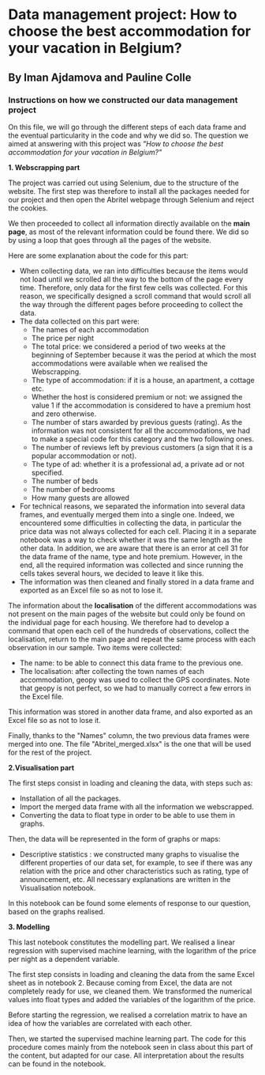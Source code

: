 # Data management project: How to choose the best accommodation for your vacation in Belgium?
## By Iman Ajdamova and Pauline Colle
### Instructions on how we constructed our data management project 
On this file, we will go through the different steps of each data frame and the eventual particularity in the code and why we did so. The question we aimed at answering with this project was *"How to choose the best accommodation for your vacation in Belgium?"*

**1. Webscrapping part**

The project was carried out using Selenium, due to the structure of the website. The first step was therefore to install all the packages needed for our project and then open the Abritel webpage through Selenium and reject the cookies.

We then proceeded to collect all information directly available on the **main page**, as most of the relevant information could be found there. We did so by using a loop that goes through all the pages of the website.

Here are some explanation about the code for this part: 
- When collecting data, we ran into difficulties because the items would not load until we scrolled all the way to the bottom of the page every time. Therefore, only data for the first few cells was collected. For this reason, we specifically designed a scroll command that would scroll all the way through the different pages before proceeding to collect the data. 
- The data collected on this part were: 
    - The names of each accommodation
    - The price per night
    - The total price: we considered a period of two weeks at the beginning of September because it was the period at which the most accommodations were available when we realised the Webscrapping.
    - The type of accommodation: if it is a house, an apartment, a cottage etc.
    - Whether the host is considered premium or not: we assigned the value 1 if the accommodation is considered to have a premium host and zero otherwise.
    - The number of stars awarded by previous guests (rating). As the information was not consistent for all the accommodations, we had to make a special code for this category and the two following ones. 
    - The number of reviews left by previous customers (a sign that it is a popular accommodation or not).
    - The type of ad: whether it is a professional ad, a private ad or not specified.
    - The number of beds
    - The number of bedrooms
    - How many guests are allowed
- For technical reasons, we separated the information into several data frames, and eventually merged them into a single one. Indeed, we encountered some difficulties in collecting the data, in particular the price data was not always collected for each cell. Placing it in a separate notebook was a way to check whether it was the same length as the other data. In addition, we are aware that there is an error at cell 31 for the data frame of the name, type and hote premium. However, in the end, all the required information was collected and since running the cells takes several hours, we decided to leave it like this.
- The information was then cleaned and finally stored in a data frame and exported as an Excel file so as not to lose it. 

The information about the **localisation** of the different accommodations was  not present on the main pages of the website but could only be found on the individual page for each housing. We therefore had to develop a command that open each cell of the hundreds of observations, collect the localisation, return to the main page and repeat the same process with each observation in our sample. Two items were collected:
- The name: to be able to connect this data frame to the previous one.
- The localisation: after collecting the town names of each accommodation, geopy was used to collect the GPS coordinates. Note that geopy is not perfect, so we had to manually correct a few errors in the Excel file.

This information was stored in another data frame, and also exported as an Excel file  so as not to lose it. 

Finally, thanks to the "Names" column, the two previous data frames were merged into one. The file "Abritel_merged.xlsx" is the one that will be used for the rest of the project.

**2.Visualisation part**

The first steps consist in loading and cleaning the data, with steps such as:
- Installation of all the packages.
- Import the merged data frame with all the information we webscrapped.
- Converting the data to float type in order to be able to use them in graphs.

Then, the data will be represented in the form of graphs or maps:
- Descriptive statistics : we constructed many graphs to visualise the different properties of our data set, for example, to see if there was any relation with the price and other characteristics such as rating, type of announcement, etc. All necessary explanations are written in the Visualisation notebook.

In this notebook can be found some elements of response to our question, based on the graphs realised.

**3. Modelling**

This last notebook constitutes the modelling part. We realised a linear regression with supervised machine learning, with the logarithm of the price per night as a dependent variable.

The first step consists in loading and cleaning the data from the same Excel sheet as in notebook 2. Because coming from Excel, the data are not completely ready for use, we cleaned them. We transformed the numerical values into float types and added the variables of the logarithm of the price.

Before starting the regression, we realised a correlation matrix to have an idea of how the variables are correlated with each other.

Then, we started the supervised machine learning part. The code for this procedure comes mainly from the notebook seen in class about this part of the content, but adapted for our case. All interpretation about the results can be found in the notebook.
    
